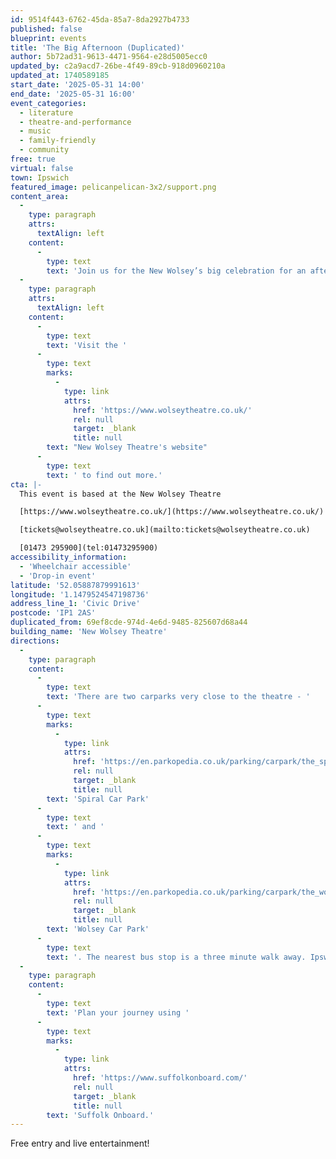 ```yaml
---
id: 9514f443-6762-45da-85a7-8da2927b4733
published: false
blueprint: events
title: 'The Big Afternoon (Duplicated)'
author: 5b72ad31-9613-4471-9564-e28d5005ecc0
updated_by: c2a9acd7-26be-4f49-89cb-918d0960210a
updated_at: 1740589185
start_date: '2025-05-31 14:00'
end_date: '2025-05-31 16:00'
event_categories:
  - literature
  - theatre-and-performance
  - music
  - family-friendly
  - community
free: true
virtual: false
town: Ipswich
featured_image: pelicanpelican-3x2/support.png
content_area:
  -
    type: paragraph
    attrs:
      textAlign: left
    content:
      -
        type: text
        text: 'Join us for the New Wolsey’s big celebration for an afternoon featuring free theatre, arts and crafts, live music and so much more!'
  -
    type: paragraph
    attrs:
      textAlign: left
    content:
      -
        type: text
        text: 'Visit the '
      -
        type: text
        marks:
          -
            type: link
            attrs:
              href: 'https://www.wolseytheatre.co.uk/'
              rel: null
              target: _blank
              title: null
        text: "New Wolsey Theatre's website"
      -
        type: text
        text: ' to find out more.'
cta: |-
  This event is based at the New Wolsey Theatre

  [https://www.wolseytheatre.co.uk/](https://www.wolseytheatre.co.uk/)

  [tickets@wolseytheatre.co.uk](mailto:tickets@wolseytheatre.co.uk)

  [01473 295900](tel:01473295900)
accessibility_information:
  - 'Wheelchair accessible'
  - 'Drop-in event'
latitude: '52.05887879991613'
longitude: '1.1479524547198736'
address_line_1: 'Civic Drive'
postcode: 'IP1 2AS'
duplicated_from: 69ef8cde-974d-4e6d-9485-825607d68a44
building_name: 'New Wolsey Theatre'
directions:
  -
    type: paragraph
    content:
      -
        type: text
        text: 'There are two carparks very close to the theatre - '
      -
        type: text
        marks:
          -
            type: link
            attrs:
              href: 'https://en.parkopedia.co.uk/parking/carpark/the_spiral/ip1/ipswich/?arriving=202404081230&leaving=202404081430'
              rel: null
              target: _blank
              title: null
        text: 'Spiral Car Park'
      -
        type: text
        text: ' and '
      -
        type: text
        marks:
          -
            type: link
            attrs:
              href: 'https://en.parkopedia.co.uk/parking/carpark/the_wolsey/ip1/ipswich/?arriving=202404081230&leaving=202404081430'
              rel: null
              target: _blank
              title: null
        text: 'Wolsey Car Park'
      -
        type: text
        text: '. The nearest bus stop is a three minute walk away. Ipswich rail station is a 15 minute walk from the theatre.'
  -
    type: paragraph
    content:
      -
        type: text
        text: 'Plan your journey using '
      -
        type: text
        marks:
          -
            type: link
            attrs:
              href: 'https://www.suffolkonboard.com/'
              rel: null
              target: _blank
              title: null
        text: 'Suffolk Onboard.'
---
```

Free entry and live entertainment!